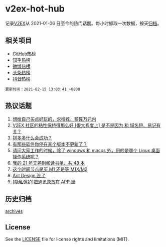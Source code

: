 # v2ex-hot-hub

 记录[V2EX](https://www.v2ex.com/)从 2021-01-06 日至今的热门话题。每小时抓取一次数据，按天[归档](archives)。
 
 ## 相关项目

- [GitHub热榜](https://github.com/lonnyzhang423/github-hot-hub)
- [知乎热榜](https://github.com/lonnyzhang423/zhihu-hot-hub)
- [微博热榜](https://github.com/lonnyzhang423/weibo-hot-hub)
- [头条热榜](https://github.com/lonnyzhang423/toutiao-hot-hub)
- [抖音热榜](https://github.com/lonnyzhang423/douyin-hot-hub)


 `更新时间：2021-02-15 13:03:41 +0800`

## 热议话题

1. [想给自己买点好玩的，求推荐，预算万元内](https://www.v2ex.com/t/753313)
1. [V2EX 社区的粘性保持得那么好 [很大程度上] 是不是因为 和 域名短、易记有关？](https://www.v2ex.com/t/753340)
1. [拼多多什么会成功？](https://www.v2ex.com/t/753323)
1. [有那些软件你停在某个版本不更新了？](https://www.v2ex.com/t/753273)
1. [请问大家工作的时候，除了 windows 和 macos 外，用的是哪个 Linux 桌面操作系统呢？](https://www.v2ex.com/t/753283)
1. [我的 21 年无差别阅读书单，共 48 本](https://www.v2ex.com/t/753268)
1. [这个时间节点是买 M1 还是等 M1X/M2](https://www.v2ex.com/t/753345)
1. [Ant Design 没了](https://www.v2ex.com/t/753353)
1. [[隐私保护]把通讯录放在 APP 里](https://www.v2ex.com/t/753293)

## 历史归档

[archives](archives)

## License

See the [LICENSE](LICENSE) file for license rights and limitations (MIT).
